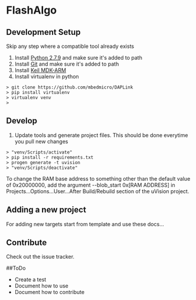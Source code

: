 # FlashAlgo

## Development Setup
Skip any step where a compatible tool already exists

1. Install [Python 2.7.9](https://www.python.org/downloads/) and make sure it's added to path
2. Install [Git](https://git-scm.com/downloads) and make sure it's added to path
3. Install [Keil MDK-ARM](https://www.keil.com/download/product/)
4. Install virtualenv in python

```
> git clone https://github.com/mbedmicro/DAPLink
> pip install virtualenv
> virtualenv venv
>
```

## Develop
1. Update tools and generate project files. This should be done everytime you pull new changes

```
> "venv/Scripts/activate"
> pip install -r requirements.txt
> progen generate -t uvision
> "venv/Scripts/deactivate"
```

To change the RAM base address to something other than the default value of 0x20000000, add the argument  --blob_start 0x[RAM ADDRESS] in Projects...Options...User...After Build/Rebuild section of the uVision project.


## Adding a new project
For adding new targets start from template and use these docs...

## Contribute
Check out the issue tracker.

##ToDo
- Create a test
- Document how to use
- Document how to contribute
